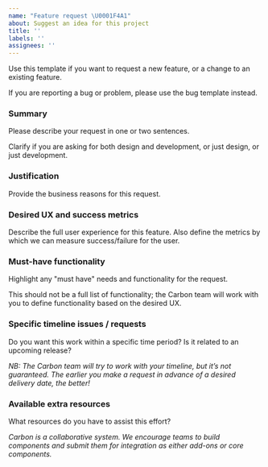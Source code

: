 ```yaml
---
name: "Feature request \U0001F4A1"
about: Suggest an idea for this project
title: ''
labels: ''
assignees: ''
---
```


Use this template if you want to request a new feature, or a change to an existing feature.

If you are reporting a bug or problem, please use the bug template instead.

### Summary

Please describe your request in one or two sentences.

Clarify if you are asking for both design and development, or just design, or just development.

### Justification

Provide the business reasons for this request.

### Desired UX and success metrics

Describe the full user experience for this feature. Also define the metrics by which we can measure success/failure for the user.

### Must-have functionality

Highlight any "must have" needs and functionality for the request.

This should not be a full list of functionality; the Carbon team will work with you to define functionality based on the desired UX.

### Specific timeline issues / requests

Do you want this work within a specific time period? Is it related to an upcoming release?

_NB: The Carbon team will try to work with your timeline, but it’s not guaranteed. The earlier you make a request in advance of a desired delivery date, the better!_

### Available extra resources

What resources do you have to assist this effort?

_Carbon is a collaborative system. We encourage teams to build components and submit them for integration as either add-ons or core components._
